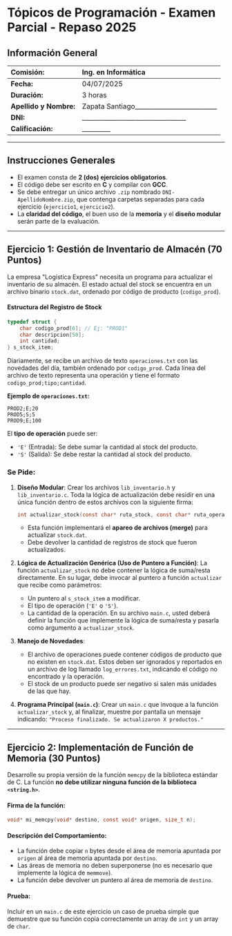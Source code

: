 # Tópicos de Programación - Examen Parcial - Repaso 2025

## Información General

| **Comisión:** | Ing. en Informática |
| :--- | :--- |
| **Fecha:** | 04/07/2025 |
| **Duración:** | 3 horas |
| **Apellido y Nombre:** | Zapata Santiago_\_\_\_\_\_\_\_\_\_\_\_\_\_\_\_\_\_\_\_\_\_\_\_\_\_ |
| **DNI:** | \_\_\_\_\_\_\_\_\_\_\_\_\_\_\_\_\_\_\_\_\_\_\_\_\_\_\_\_\_\_\_\_\_ |
| **Calificación:** | \_\_\_\_\_\_\_\_\_ |

---

## Instrucciones Generales

- El examen consta de **2 (dos) ejercicios obligatorios**.
- El código debe ser escrito en **C** y compilar con **GCC**.
- Se debe entregar un único archivo `.zip` nombrado `DNI-ApellidoNombre.zip`, que contenga carpetas separadas para cada ejercicio (`ejercicio1`, `ejercicio2`).
- La **claridad del código**, el buen uso de la **memoria** y el **diseño modular** serán parte de la evaluación.

---

## Ejercicio 1: Gestión de Inventario de Almacén (70 Puntos)

La empresa "Logística Express" necesita un programa para actualizar el inventario de su almacén. El estado actual del stock se encuentra en un archivo binario `stock.dat`, ordenado por código de producto (`codigo_prod`).

#### Estructura del Registro de Stock

```c
typedef struct {
    char codigo_prod[6]; // Ej: "PROD1"
    char descripcion[50];
    int cantidad;
} s_stock_item;
```

Diariamente, se recibe un archivo de texto `operaciones.txt` con las novedades del día, también ordenado por `codigo_prod`. Cada línea del archivo de texto representa una operación y tiene el formato `codigo_prod;tipo;cantidad`.

**Ejemplo de `operaciones.txt`:**

```
PROD2;E;20
PROD5;S;5
PROD9;E;100
```

El **tipo de operación** puede ser:
- `'E'` (Entrada): Se debe sumar la cantidad al stock del producto.
- `'S'` (Salida): Se debe restar la cantidad al stock del producto.

### Se Pide:

1.  **Diseño Modular**: Crear los archivos `lib_inventario.h` y `lib_inventario.c`. Toda la lógica de actualización debe residir en una única función dentro de estos archivos con la siguiente firma:

    ```c
    int actualizar_stock(const char* ruta_stock, const char* ruta_operaciones, void (*actualizar)(s_stock_item*, char, int));
    ```
    - Esta función implementará el **apareo de archivos (merge)** para actualizar `stock.dat`.
    - Debe devolver la cantidad de registros de stock que fueron actualizados.

2.  **Lógica de Actualización Genérica (Uso de Puntero a Función)**: La función `actualizar_stock` no debe contener la lógica de suma/resta directamente. En su lugar, debe invocar al puntero a función `actualizar` que recibe como parámetros:
    - Un puntero al `s_stock_item` a modificar.
    - El tipo de operación (`'E'` o `'S'`).
    - La cantidad de la operación.
    En su archivo `main.c`, usted deberá definir la función que implemente la lógica de suma/resta y pasarla como argumento a `actualizar_stock`.

3.  **Manejo de Novedades**:
    - El archivo de operaciones puede contener códigos de producto que no existen en `stock.dat`. Estos deben ser ignorados y reportados en un archivo de log llamado `log_errores.txt`, indicando el código no encontrado y la operación.
    - El stock de un producto puede ser negativo si salen más unidades de las que hay.

4.  **Programa Principal (`main.c`)**: Crear un `main.c` que invoque a la función `actualizar_stock` y, al finalizar, muestre por pantalla un mensaje indicando: `"Proceso finalizado. Se actualizaron X productos."`

---

## Ejercicio 2: Implementación de Función de Memoria (30 Puntos)

Desarrolle su propia versión de la función `memcpy` de la biblioteca estándar de C. La función **no debe utilizar ninguna función de la biblioteca `<string.h>`**.

#### Firma de la función:

```c
void* mi_memcpy(void* destino, const void* origen, size_t n);
```

#### Descripción del Comportamiento:

- La función debe copiar `n` bytes desde el área de memoria apuntada por `origen` al área de memoria apuntada por `destino`.
- Las áreas de memoria no deben superponerse (no es necesario que implemente la lógica de `memmove`).
- La función debe devolver un puntero al área de memoria de `destino`.

#### Prueba:

Incluir en un `main.c` de este ejercicio un caso de prueba simple que demuestre que su función copia correctamente un array de `int` y un array de `char`.